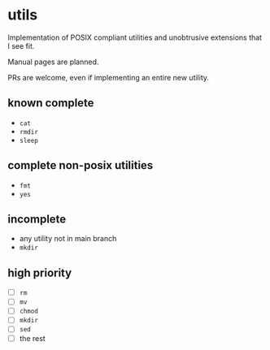 # utils

Implementation of POSIX compliant utilities and unobtrusive extensions that I see fit.

Manual pages are planned.

PRs are welcome, even if implementing an entire new utility.

## known complete

- `cat`
- `rmdir`
- `sleep`

## complete non-posix utilities

- `fmt`
- `yes`

## incomplete

- any utility not in main branch
- `mkdir`

## high priority

- [ ] `rm`
- [ ] `mv`
- [ ] `chmod`
- [ ] `mkdir`
- [ ] `sed`
- [ ] the rest
